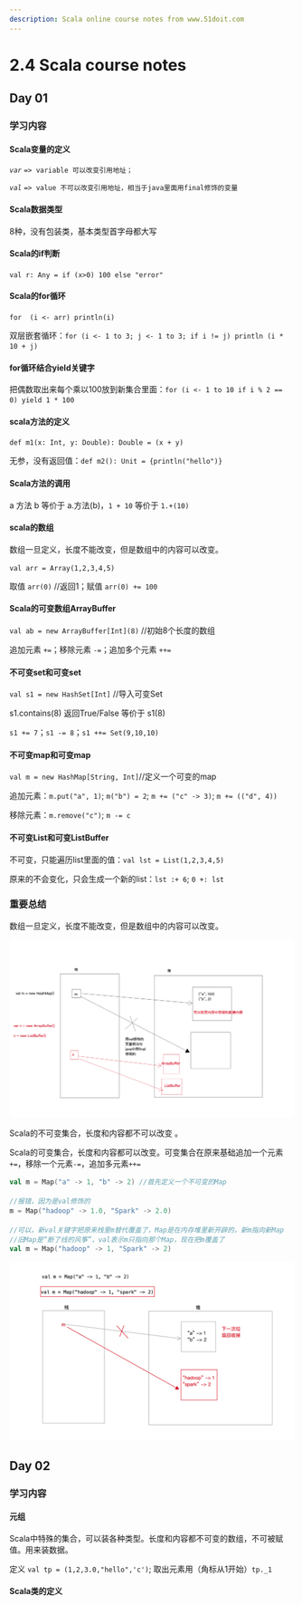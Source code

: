 ```yaml
---
description: Scala online course notes from www.51doit.com
---
```


# 2.4 Scala course notes

## Day 01

### 学习内容

#### Scala变量的定义

_`var`_ `=> variable 可以改变引用地址；`

_`val`_ `=> value 不可以改变引用地址，相当于java里面用final修饰的变量`

#### Scala数据类型

8种，没有包装类，基本类型首字母都大写

#### Scala的if判断

`val r: Any = if (x>0) 100 else "error"`

#### Scala的for循环

`for  (i <- arr) println(i)`

双层嵌套循环：`for (i <- 1 to 3; j <- 1 to 3; if i != j) println (i * 10 + j)`

#### for循环结合yield关键字

把偶数取出来每个乘以100放到新集合里面：`for (i <- 1 to 10 if i % 2 == 0) yield 1 * 100`

#### scala方法的定义

`def m1(x: Int, y: Double): Double = (x + y)`

无参，没有返回值：`def m2(): Unit = {println("hello")}`

#### Scala方法的调用

a 方法 b 等价于 a.方法\(b\)，`1 + 10` 等价于 `1.+(10)`

#### scala的数组

数组一旦定义，长度不能改变，但是数组中的内容可以改变。

`val arr = Array(1,2,3,4,5)`

取值 `arr(0)` //返回1；赋值 `arr(0) += 100`

#### Scala的可变数组ArrayBuffer

`val ab = new ArrayBuffer[Int](8)` //初始8个长度的数组

追加元素 `+=`；移除元素 `-=`；追加多个元素 `++=`

#### 不可变set和可变set

`val s1 = new HashSet[Int]` //导入可变Set

s1.contains\(8\) 返回True/False 等价于 s1\(8\)

`s1 += 7`；`s1 -= 8`；`s1 ++= Set(9,10,10)`

#### 不可变map和可变map

`val m = new HashMap[String, Int]`//定义一个可变的map

追加元素：`m.put("a", 1)`; `m("b") = 2`; `m += ("c" -> 3)`; `m += (("d", 4))`

移除元素：`m.remove("c")`; `m -= c`

#### 不可变List和可变ListBuffer

不可变，只能遍历list里面的值：`val lst = List(1,2,3,4,5)`

原来的不会变化，只会生成一个新的list：`lst :+ 6`; `0 +: lst`

### 重要总结

数组一旦定义，长度不能改变，但是数组中的内容可以改变。

![Scala&#x5B9A;&#x4E49;&#x4E24;&#x79CD;&#x53D8;&#x91CF;](../../.gitbook/assets/scala-ding-yi-bian-liang.png)

Scala的不可变集合，长度和内容都不可以改变 。

Scala的可变集合，长度和内容都可以改变。可变集合在原来基础追加一个元素`+=`，移除一个元素`-=`，追加多元素`++=`

```scala
val m = Map("a" -> 1, "b" -> 2) //首先定义一个不可变的Map

//报错，因为是val修饰的
m = Map("hadoop" -> 1.0, "Spark" -> 2.0) 

//可以，新val关键字把原来栈里m替代覆盖了，Map是在内存堆里新开辟的，新m指向新Map
//旧Map是“断了线的风筝”，val表示m只指向那个Map，现在把m覆盖了
val m = Map("hadoop" -> 1, "Spark" -> 2) 

```

![val&#x5B9A;&#x4E49;&#x7684;&#x53D8;&#x91CF; - &#x8986;&#x76D6;](../../.gitbook/assets/val-ding-yi-de-bian-liang-fu-gai.png)

## Day 02

### 学习内容

#### 元组

Scala中特殊的集合，可以装各种类型。长度和内容都不可变的数组，不可被赋值。用来装数据。

定义 `val tp = (1,2,3.0,"hello",'c')`; 取出元素用（角标从1开始）`tp._1`

#### Scala类的定义



